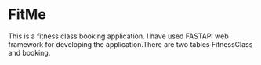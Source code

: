 # FitMe
This is a fitness class booking application. I have used FASTAPI web framework for developing the application.There are two tables FitnessClass and booking.
